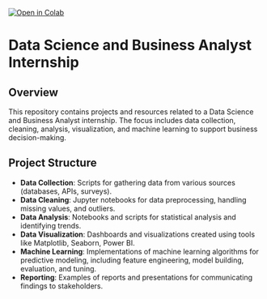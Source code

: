[![Open in Colab](https://colab.research.google.com/assets/colab-badge.svg)
](https://colab.research.google.com/github/Nusriya/Python_Projects--The_Sparks_Foundation-/blob/main/Task-1.ipynb)



# Data Science and Business Analyst Internship

## Overview

This repository contains projects and resources related to a Data Science and Business Analyst internship. The focus includes data collection, cleaning, analysis, visualization, and machine learning to support business decision-making.

## Project Structure

- **Data Collection**: Scripts for gathering data from various sources (databases, APIs, surveys).
- **Data Cleaning**: Jupyter notebooks for data preprocessing, handling missing values, and outliers.
- **Data Analysis**: Notebooks and scripts for statistical analysis and identifying trends.
- **Data Visualization**: Dashboards and visualizations created using tools like Matplotlib, Seaborn,  Power BI.
- **Machine Learning**: Implementations of machine learning algorithms for predictive modeling, including feature engineering, model building, evaluation, and tuning.
- **Reporting**: Examples of reports and presentations for communicating findings to stakeholders.

